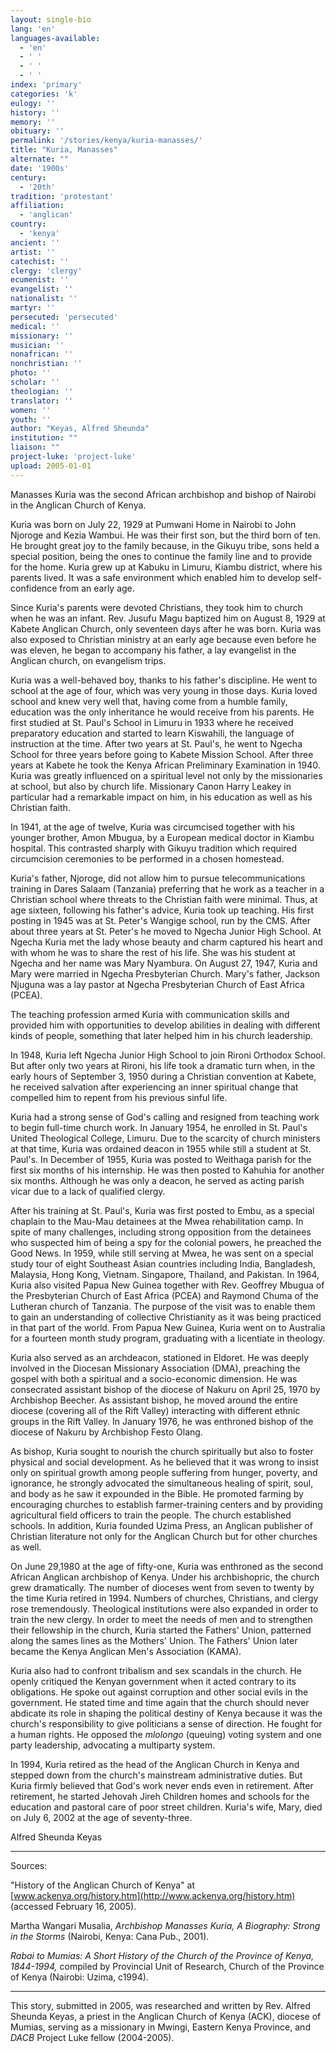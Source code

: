```yaml
---
layout: single-bio
lang: 'en'
languages-available:
  - 'en'
  - ' '
  - ' '
  - ' '
index: 'primary'
categories: 'k'
eulogy: ''
history: ''
memory: ''
obituary: ''
permalink: '/stories/kenya/kuria-manasses/'
title: "Kuria, Manasses"
alternate: ""
date: '1900s'
century:
  - '20th'
tradition: 'protestant'
affiliation:
  - 'anglican'
country:
  - 'kenya'
ancient: ''
artist: ''
catechist: ''
clergy: 'clergy'
ecumenist: ''
evangelist: ''
nationalist: ''
martyr: ''
persecuted: 'persecuted'
medical: ''
missionary: ''
musician: ''
nonafrican: ''
nonchristian: ''
photo: ''
scholar: ''
theologian: ''
translator: ''
women: ''
youth: ''
author: "Keyas, Alfred Sheunda"
institution: ""
liaison: ""
project-luke: 'project-luke'
upload: 2005-01-01
---
```




Manasses Kuria was the second African archbishop and bishop of Nairobi in the Anglican Church of Kenya.

Kuria was born on July 22, 1929 at Pumwani Home in Nairobi to John Njoroge and Kezia Wambui. He was their first son, but the third born of ten. He brought great joy to the family because, in the Gikuyu tribe, sons held a special position, being the ones to continue the family line and to provide for the home. Kuria grew up at Kabuku in Limuru, Kiambu district, where his parents lived.  It was a safe environment which enabled him to develop self-confidence from an early age.

Since Kuria's parents were devoted Christians, they took him to church when he was an infant. Rev. Jusufu Magu baptized him on August 8, 1929 at Kabete Anglican Church, only seventeen days after he was born. Kuria was also exposed to Christian ministry at an early age because even before he was eleven, he began to accompany his father, a lay evangelist in the Anglican church, on evangelism trips.

Kuria was a well-behaved boy, thanks to his father's discipline. He went to school at the age of four, which was very young in those days. Kuria loved school and knew very well that, having come from a humble family, education was the only inheritance he would receive from his parents. He first studied at St. Paul's School in Limuru in 1933 where he received preparatory education and started to learn Kiswahili, the language of instruction at the time. After two years at St. Paul's, he went to Ngecha School for three years before going to Kabete Mission School. After three years at Kabete he took the Kenya African Preliminary Examination in 1940. Kuria was greatly influenced on a spiritual level not only by the missionaries at school, but also by church life. Missionary Canon Harry Leakey in particular had a remarkable impact on him, in his education as well as his Christian faith.

In 1941, at the age of twelve, Kuria was circumcised together with his younger brother, Amon Mbugua, by a European medical doctor in Kiambu hospital. This contrasted sharply with Gikuyu tradition which required circumcision ceremonies to be performed in a chosen homestead.

Kuria's father, Njoroge, did not allow him to pursue telecommunications training in Dares Salaam (Tanzania) preferring that he work as a teacher in a Christian school where threats to the Christian faith were minimal. Thus, at age sixteen, following his father's advice, Kuria took up teaching. His first posting in 1945 was at St. Peter's Wangige school, run by the CMS. After about three years at St. Peter's he moved to Ngecha Junior High School. At Ngecha Kuria met the lady whose beauty and charm captured his heart and with whom he was to share the rest of his life. She was his student at Ngecha and her name was Mary Nyambura.  On August 27, 1947, Kuria and Mary were married in Ngecha Presbyterian Church.  Mary's father, Jackson Njuguna was a lay pastor at Ngecha Presbyterian Church of East Africa (PCEA).

The teaching profession armed Kuria with communication skills and provided him with opportunities to develop abilities in dealing with different kinds of people, something that later helped him in his church leadership.

In 1948, Kuria left Ngecha Junior High School to join Rironi Orthodox School. But after only two years at Rironi, his life took a dramatic turn when, in the early hours of September 3, 1950 during a Christian convention at Kabete, he received salvation after experiencing an inner spiritual change that compelled him to repent from his previous sinful life.

Kuria had a strong sense of God's calling and resigned from teaching work to begin full-time church work. In January 1954, he enrolled in St. Paul's United Theological College, Limuru. Due to the scarcity of church ministers at that time, Kuria was ordained deacon in 1955 while still a student at St. Paul's. In December of 1955, Kuria was posted to Weithaga parish for the first six months of his internship. He was then posted to Kahuhia for another six months. Although he was only a deacon, he served as acting parish vicar due to a lack of qualified clergy.

After his training at St. Paul's, Kuria was first posted to Embu, as a special chaplain to the Mau-Mau detainees at the Mwea rehabilitation camp. In spite of many challenges, including strong opposition from the detainees who suspected him of being a spy for the colonial powers, he preached the Good News. In 1959, while still serving at Mwea, he was sent on a special study tour of eight Southeast Asian countries including India, Bangladesh, Malaysia, Hong Kong, Vietnam. Singapore, Thailand, and Pakistan. In 1964, Kuria also visited Papua New Guinea together with Rev. Geoffrey Mbugua of the Presbyterian Church of East Africa (PCEA) and Raymond Chuma of the Lutheran church of Tanzania. The purpose of the visit was to enable them to gain an understanding of collective Christianity as it was being practiced in that part of the world. From Papua New Guinea, Kuria went on to Australia for a fourteen month study program, graduating with a licentiate in theology.

Kuria also served as an archdeacon, stationed in Eldoret. He was deeply involved in the Diocesan Missionary Association (DMA), preaching the gospel with both a spiritual and a socio-economic dimension. He was consecrated assistant bishop of the diocese of Nakuru on April 25, 1970 by Archbishop Beecher. As assistant bishop, he moved around the entire diocese (covering all of the Rift Valley) interacting with different ethnic groups in the Rift Valley. In January 1976, he was enthroned bishop of the diocese of Nakuru by Archbishop Festo Olang.

As bishop, Kuria sought to nourish the church spiritually but also to foster physical and social development. As he believed that it was wrong to insist only on spiritual growth among people suffering from hunger, poverty, and ignorance, he strongly advocated the simultaneous healing of spirit, soul, and body as he saw it expounded in the Bible. He promoted farming by encouraging churches to establish farmer-training centers and by providing agricultural field officers to train the people. The church established schools. In addition, Kuria founded Uzima Press, an Anglican publisher of Christian literature not only for the Anglican Church but for other churches as well.

On June 29,1980 at the age of fifty-one, Kuria was enthroned as the second African Anglican archbishop of Kenya. Under his archbishopric, the church grew dramatically. The number of dioceses went from seven to twenty by the time Kuria retired in 1994. Numbers of churches, Christians, and clergy rose tremendously. Theological institutions were also expanded in order to train the new clergy. In order to meet the needs of men and to strengthen their fellowship in the church, Kuria started the Fathers' Union,  patterned along the sames lines as the Mothers' Union. The Fathers' Union later became the Kenya Anglican Men's Association (KAMA).

Kuria also had to confront tribalism and sex scandals in the church. He openly critiqued the Kenyan government when it acted contrary to its obligations. He spoke out against corruption and other social evils in the government. He stated time and time again that the church should never abdicate its role in shaping the political destiny of Kenya because it was the church's responsibility to give politicians a sense of direction. He fought for a human rights. He opposed the *mlolongo* (queuing) voting system and one party leadership, advocating a multiparty system.

In 1994, Kuria retired as the head of the Anglican Church in Kenya and stepped down from the church's mainstream administrative duties. But Kuria firmly believed that God's work never ends even in retirement. After retirement, he started Jehovah Jireh Children homes and schools for the education and pastoral care of poor street children. Kuria's wife, Mary, died on July 6, 2002 at the age of seventy-three.

Alfred Sheunda Keyas

---

Sources:

"History of the Anglican Church of Kenya" at [www.ackenya.org/history.htm](http://www.ackenya.org/history.htm) (accessed February 16, 2005).

Martha Wangari Musalia, *Archbishop Manasses Kuria, A Biography: Strong in the    Storms* (Nairobi, Kenya: Cana Pub., 2001).

*Rabai to Mumias: A Short History of the Church of the Province of Kenya, 1844-1994,* compiled by Provincial Unit of Research, Church of the Province of Kenya (Nairobi: Uzima, c1994).

---

This story, submitted in 2005, was researched and written by Rev. Alfred Sheunda Keyas, a priest in the Anglican Church of Kenya (ACK), diocese of Mumias, serving as a missionary in Mwingi, Eastern Kenya Province, and *DACB* Project Luke fellow (2004-2005).
